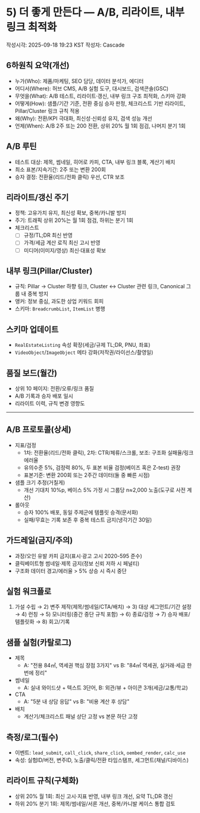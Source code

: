 # 5) 더 좋게 만든다 — A/B, 리라이트, 내부 링크 최적화

작성시각: 2025-09-18 19:23 KST
작성자: Cascade

## 6하원칙 요약(개선)
- 누가(Who): 제품/마케팅, SEO 담당, 데이터 분석가, 에디터
- 어디서(Where): 허브 CMS, A/B 실험 도구, 대시보드, 검색콘솔(GSC)
- 무엇을(What): A/B 테스트, 리라이트·갱신, 내부 링크 구조 최적화, 스키마 강화
- 어떻게(How): 샘플/기간 기준, 전환 중심 승자 판정, 체크리스트 기반 리라이트, Pillar/Cluster 링크 규칙 적용
- 왜(Why): 전환/KPI 극대화, 최신성·신뢰성 유지, 검색 성능 개선
- 언제(When): A/B 2주 또는 200 전환, 상위 20% 월 1회 점검, 나머지 분기 1회

## A/B 루틴
- 테스트 대상: 제목, 썸네일, 히어로 카피, CTA, 내부 링크 블록, 계산기 배치
- 최소 표본/지속기간: 2주 또는 변환 200회
- 승자 결정: 전환율(리드/전화 클릭) 우선, CTR 보조

## 리라이트/갱신 주기
- 정책: 고유가치 유지, 최신성 확보, 중복/카니발 방지
- 주기: 트래픽 상위 20%는 월 1회 점검, 하위는 분기 1회
- 체크리스트
  - [ ] 규정/TL;DR 최신 반영
  - [ ] 가격/세금 계산 로직 최신 고시 반영
  - [ ] 미디어(이미지/영상) 최신·대표성 확보

## 내부 링크(Pillar/Cluster)
- 규칙: Pillar → Cluster 하향 링크, Cluster ↔ Cluster 관련 링크, Canonical 그룹 내 중복 방지
- 앵커: 정보 중심, 과도한 상업 키워드 회피
- 스키마: `BreadcrumbList`, `ItemList` 병행

## 스키마 업데이트
- `RealEstateListing` 속성 확장(세금/규제 TL;DR, PNU, 좌표)
- `VideoObject`/`ImageObject` 메타 강화(저작권/라이선스/촬영일)

## 품질 보드(월간)
- 상위 10 페이지: 전환/오류/링크 품질
- A/B 기록과 승자 배포 일시
- 리라이트 이력, 규칙 변경 영향도

---

## A/B 프로토콜(상세)
- 지표/검정
  - 1차: 전환율(리드/전화 클릭), 2차: CTR/체류/스크롤, 보조: 구조화 실패율/링크 에러율
  - 유의수준 5%, 검정력 80%, 두 표본 비율 검정(베이즈 혹은 Z-test) 권장
  - 표본기준: 변환 200회 또는 2주간 데이터(둘 중 빠른 시점)
- 샘플 크기 추정(거칠게)
  - 개선 기대치 10%p, 베이스 5% 가정 시 그룹당 n≈2,000 노출(도구로 사전 계산)
- 롤아웃
  - 승자 100% 배포, 동일 주제군에 템플릿 승격(문서화)
  - 실패/무효는 기록 보존 후 중복 테스트 금지(냉각기간 30일)

## 가드레일(금지/주의)
- 과장/오인 유발 카피 금지(표시·광고 고시 2020-595 준수)
- 클릭베이트형 썸네일·제목 금지(정보 신뢰 저하 시 페널티)
- 구조화 데이터 경고/에러율 > 5% 상승 시 즉시 중단

## 실험 워크플로
1) 가설 수립 → 2) 변주 제작(제목/썸네일/CTA/배치) → 3) 대상 세그먼트/기간 설정 → 4) 런칭 → 5) 모니터링(중간 중단 규칙 포함) → 6) 종료/검정 → 7) 승자 배포/템플릿화 → 8) 회고/기록

## 샘플 실험(카탈로그)
- 제목
  - A: "전용 84㎡, 역세권 핵심 장점 3가지" vs B: "84㎡ 역세권, 실거래·세금 한 번에 정리"
- 썸네일
  - A: 실내 와이드샷 + 텍스트 3단어, B: 외관/뷰 + 아이콘 3개(세금/교통/학교)
- CTA
  - A: "5분 내 상담 응답" vs B: "비용 계산 후 상담"
- 배치
  - 계산기/체크리스트 패널 상단 고정 vs 본문 하단 고정

## 측정/로그(필수)
- 이벤트: `lead_submit`, `call_click`, `share_click`, `oembed_render`, `calc_use`
- 속성: 실험ID/버전, 변주ID, 노출/클릭/전환 타임스탬프, 세그먼트(채널/디바이스)

## 리라이트 규칙(구체화)
- 상위 20% 월 1회: 최신 고시·지표 반영, 내부 링크 개선, 요약 TL;DR 갱신
- 하위 20% 분기 1회: 제목/썸네일/서론 개선, 중복/카니발 케이스 통합 검토
